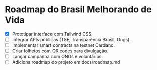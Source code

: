 # Roadmap do Brasil Melhorando de Vida

- [x] Prototipar interface com Tailwind CSS.
- [ ] Integrar APIs públicas (TSE, Transparência Brasil, Ongs).
- [ ] Implementar smart contracts na testnet Cardano.
- [ ] Criar folhetos com QR codes para divulgação.
- [ ] Lançar campanha com ONGs e voluntários.
- [ ] Adiciona roadmap do projeto em docs/roadmap.md
